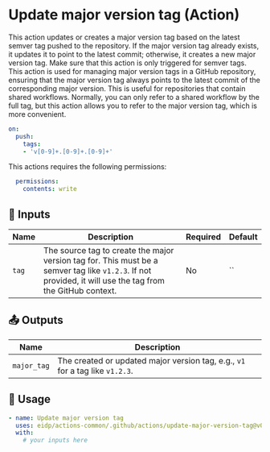 <!-- NOTE: This file's contents are automatically generated. Do not edit manually. -->
# Update major version tag (Action)

This action updates or creates a major version tag based on the latest semver tag pushed to the repository. If the major version tag already exists, it updates it to point to the latest commit; otherwise, it creates a new major version tag.
Make sure that this action is only triggered for semver tags.
This action is used for managing major version tags in a GitHub repository, ensuring that the major version tag always points to the latest commit of the corresponding major version.
This is useful for repositories that contain shared workflows.
Normally, you can only refer to a shared workflow by the full tag, but this action allows you to refer to the major version tag, which is more convenient.

```yaml
on:
  push:
    tags:
    - 'v[0-9]+.[0-9]+.[0-9]+'
```

This actions requires the following permissions:
```yaml
  permissions:
    contents: write
```

## 🔧 Inputs

| Name|                                                                        Description                                                                       |Required|Default|
|-----|----------------------------------------------------------------------------------------------------------------------------------------------------------|--------|-------|
|`tag`|The source tag to create the major version tag for. This must be a semver tag like `v1.2.3`. If not provided, it will use the tag from the GitHub context.|   No   |   ``  |

## 📤 Outputs

|    Name   |                                 Description                                 |
|-----------|-----------------------------------------------------------------------------|
|`major_tag`|The created or updated major version tag, e.g., `v1` for a tag like `v1.2.3`.|

## 🚀 Usage

```yaml
- name: Update major version tag
  uses: eidp/actions-common/.github/actions/update-major-version-tag@v0
  with:
    # your inputs here
```
